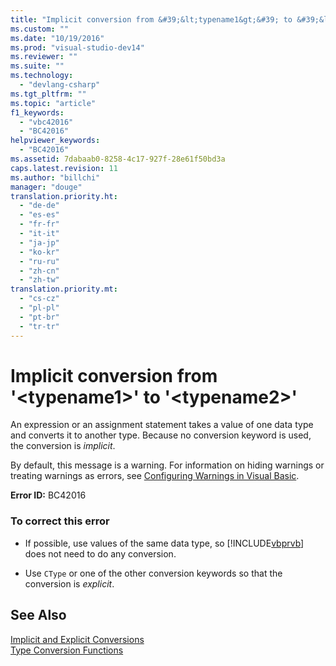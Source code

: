 ```yaml
---
title: "Implicit conversion from &#39;&lt;typename1&gt;&#39; to &#39;&lt;typename2&gt;&#39; | testtitle"
ms.custom: ""
ms.date: "10/19/2016"
ms.prod: "visual-studio-dev14"
ms.reviewer: ""
ms.suite: ""
ms.technology: 
  - "devlang-csharp"
ms.tgt_pltfrm: ""
ms.topic: "article"
f1_keywords: 
  - "vbc42016"
  - "BC42016"
helpviewer_keywords: 
  - "BC42016"
ms.assetid: 7dabaab0-8258-4c17-927f-28e61f50bd3a
caps.latest.revision: 11
ms.author: "billchi"
manager: "douge"
translation.priority.ht: 
  - "de-de"
  - "es-es"
  - "fr-fr"
  - "it-it"
  - "ja-jp"
  - "ko-kr"
  - "ru-ru"
  - "zh-cn"
  - "zh-tw"
translation.priority.mt: 
  - "cs-cz"
  - "pl-pl"
  - "pt-br"
  - "tr-tr"
---
```

# Implicit conversion from &#39;&lt;typename1&gt;&#39; to &#39;&lt;typename2&gt;&#39;
An expression or an assignment statement takes a value of one data type and converts it to another type. Because no conversion keyword is used, the conversion is *implicit*.  
  
 By default, this message is a warning. For information on hiding warnings or treating warnings as errors, see [Configuring Warnings in Visual Basic](../ide/configuring-warnings-in-visual-basic.md).  
  
 **Error ID:** BC42016  
  
### To correct this error  
  
-   If possible, use values of the same data type, so [!INCLUDE[vbprvb](../code-quality/includes/vbprvb_md.md)] does not need to do any conversion.  
  
-   Use `CType` or one of the other conversion keywords so that the conversion is *explicit*.  
  
## See Also  
 [Implicit and Explicit Conversions](../Topic/Implicit%20and%20Explicit%20Conversions%20\(Visual%20Basic\).md)   
 [Type Conversion Functions](../Topic/Type%20Conversion%20Functions%20\(Visual%20Basic\).md)